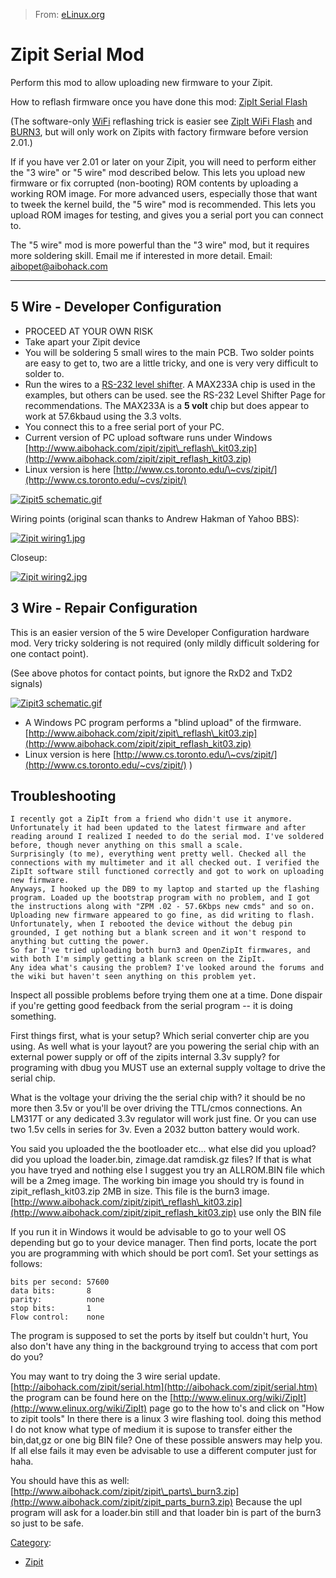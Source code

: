 > From: [eLinux.org](http://eLinux.org/Zipit_Serial_Mod "http://eLinux.org/Zipit_Serial_Mod")


# Zipit Serial Mod



Perform this mod to allow uploading new firmware to your Zipit.



How to reflash firmware once you have done this mod: [ZipIt Serial
Flash](http://eLinux.org/ZipIt_Serial_Flash "ZipIt Serial Flash")

(The software-only [WiFi](http://eLinux.org/WiFi "WiFi") reflashing trick is easier see
[ZipIt WiFi Flash](http://eLinux.org/ZipIt_WiFi_Flash "ZipIt WiFi Flash") and
[BURN3](http://eLinux.org/BURN3 "BURN3"), but will only work on Zipits with factory
firmware before version 2.01.)

If if you have ver 2.01 or later on your Zipit, you will need to perform
either the "3 wire" or "5 wire" mod described below. This lets you
upload new firmware or fix corrupted (non-booting) ROM contents by
uploading a working ROM image. For more advanced users, especially those
that want to tweek the kernel build, the "5 wire" mod is recommended.
This lets you upload ROM images for testing, and gives you a serial port
you can connect to.

The "5 wire" mod is more powerful than the "3 wire" mod, but it requires
more soldering skill. Email me if interested in more detail. Email:
aibopet@aibohack.com

* * * * *

## 5 Wire - Developer Configuration

-   PROCEED AT YOUR OWN RISK
-   Take apart your Zipit device
-   You will be soldering 5 small wires to the main PCB. Two solder
    points are easy to get to, two are a little tricky, and one is very
    very difficult to solder to.
-   Run the wires to a [RS-232 level
    shifter](http://eLinux.org/RS232_Level_Shifter "RS232 Level Shifter"). A MAX233A chip
    is used in the examples, but others can be used. see the RS-232
    Level Shifter Page for recommendations. The MAX233A is a **5 volt**
    chip but does appear to work at 57.6kbaud using the 3.3 volts.
-   You connect this to a free serial port of your PC.
-   Current version of PC upload software runs under Windows
    [http://www.aibohack.com/zipit/zipit\_reflash\_kit03.zip](http://www.aibohack.com/zipit/zipit_reflash_kit03.zip)
-   Linux version is here
    [http://www.cs.toronto.edu/\~cvs/zipit/](http://www.cs.toronto.edu/~cvs/zipit/)

[![Zipit5
schematic.gif](http://eLinux.org/images/7/7e/Zipit5_schematic.gif)](http://eLinux.org/File:Zipit5_schematic.gif)

Wiring points (original scan thanks to Andrew Hakman of Yahoo BBS):

[![Zipit
wiring1.jpg](http://eLinux.org/images/4/48/Zipit_wiring1.jpg)](http://eLinux.org/File:Zipit_wiring1.jpg)

Closeup:

[![Zipit
wiring2.jpg](http://eLinux.org/images/4/4b/Zipit_wiring2.jpg)](http://eLinux.org/File:Zipit_wiring2.jpg)

## 3 Wire - Repair Configuration

This is an easier version of the 5 wire Developer Configuration hardware
mod. Very tricky soldering is not required (only mildly difficult
soldering for one contact point).

(See above photos for contact points, but ignore the RxD2 and TxD2
signals)

[![Zipit3
schematic.gif](http://eLinux.org/images/e/ef/Zipit3_schematic.gif)](http://eLinux.org/File:Zipit3_schematic.gif)

-   A Windows PC program performs a "blind upload" of the firmware.
    [http://www.aibohack.com/zipit/zipit\_reflash\_kit03.zip](http://www.aibohack.com/zipit/zipit_reflash_kit03.zip)
-   Linux version is here
    [http://www.cs.toronto.edu/\~cvs/zipit/](http://www.cs.toronto.edu/~cvs/zipit/)
    )

## Troubleshooting

    I recently got a ZipIt from a friend who didn't use it anymore. Unfortunately it had been updated to the latest firmware and after reading around I realized I needed to do the serial mod. I've soldered before, though never anything on this small a scale.
    Surprisingly (to me), everything went pretty well. Checked all the connections with my multimeter and it all checked out. I verified the ZipIt software still functioned correctly and got to work on uploading new firmware.
    Anyways, I hooked up the DB9 to my laptop and started up the flashing program. Loaded up the bootstrap program with no problem, and I got the instructions along with "ZPM .02 - 57.6Kbps new cmds" and so on.
    Uploading new firmware appeared to go fine, as did writing to flash.
    Unfortunately, when I rebooted the device without the debug pin grounded, I get nothing but a blank screen and it won't respond to anything but cutting the power.
    So far I've tried uploading both burn3 and OpenZipIt firmwares, and with both I'm simply getting a blank screen on the ZipIt.
    Any idea what's causing the problem? I've looked around the forums and the wiki but haven't seen anything on this problem yet.

Inspect all possible problems before trying them one at a time. Done
dispair if you're getting good feedback from the serial program -- it is
doing something.

First things first, what is your setup? Which serial converter chip are
you using. As well what is your layout? are you powering the serial chip
with an external power supply or off of the zipits internal 3.3v supply?
for programing with dbug you MUST use an external supply voltage to
drive the serial chip.

What is the voltage your driving the the serial chip with? it should be
no more then 3.5v or you'll be over driving the TTL/cmos connections. An
LM317T or any dedicated 3.3v regulator will work just fine. Or you can
use two 1.5v cells in series for 3v. Even a 2032 button battery would
work.

You said you uploaded the the bootloader etc... what else did you
upload? did you upload the loader.bin, zimage.dat ramdisk.gz files? If
that is what you have tryed and nothing else I suggest you try an
ALLROM.BIN file which will be a 2meg image. The working bin image you
should try is found in zipit\_reflash\_kit03.zip 2MB in size. This file
is the burn3 image.
[http://www.aibohack.com/zipit/zipit\_reflash\_kit03.zip](http://www.aibohack.com/zipit/zipit_reflash_kit03.zip)
use only the BIN file

If you run it in Windows it would be advisable to go to your well OS
depending but go to your device manager. Then find ports, locate the
port you are programming with which should be port com1. Set your
settings as follows:



    bits per second: 57600
    data bits:       8
    parity:          none
    stop bits:       1
    Flow control:    none

The program is supposed to set the ports by itself but couldn't hurt,
You also don't have any thing in the background trying to access that
com port do you?

You may want to try doing the 3 wire serial update.
[http://aibohack.com/zipit/serial.htm](http://aibohack.com/zipit/serial.htm)
the program can be found here on the
[http://www.elinux.org/wiki/ZipIt](http://www.elinux.org/wiki/ZipIt)
page go to the how to's and click on "How to zipit tools" In there there
is a linux 3 wire flashing tool. doing this method I do not know what
type of medium it is supose to transfer either the bin,dat,gz or one big
BIN file? One of these possible answers may help you. If all else fails
it may even be advisable to use a different computer just for haha.

You should have this as well:
[http://www.aibohack.com/zipit/zipit\_parts\_burn3.zip](http://www.aibohack.com/zipit/zipit_parts_burn3.zip)
Because the upl program will ask for a loader.bin still and that loader
bin is part of the burn3 so just to be safe.


[Category](http://eLinux.org/Special:Categories "Special:Categories"):

-   [Zipit](http://eLinux.org/Category:Zipit "Category:Zipit")

